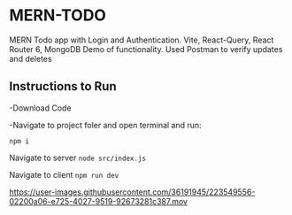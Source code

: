 # MERN-TODO 
MERN Todo app with Login and Authentication. Vite, React-Query, React Router 6, MongoDB
Demo of functionality. Used Postman to verify updates and deletes

## Instructions to Run
-Download Code

-Navigate to project foler and open terminal and run:

`npm i`

Navigate to server
`node src/index.js`

Navigate to client 
`npm run dev`


https://user-images.githubusercontent.com/36191945/223549556-02200a06-e725-4027-9519-92673281c387.mov

